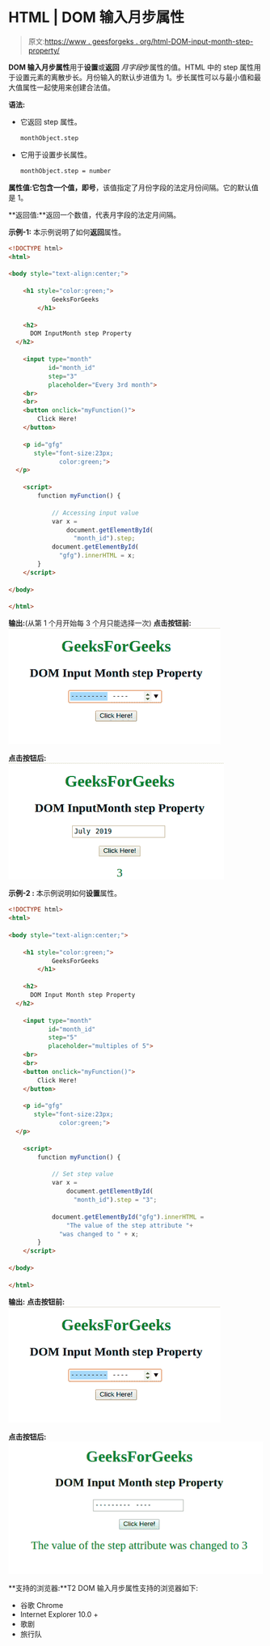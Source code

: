 # HTML | DOM 输入月步属性

> 原文:[https://www . geesforgeks . org/html-DOM-input-month-step-property/](https://www.geeksforgeeks.org/html-dom-input-month-step-property/)

**DOM 输入月步属性**用于**设置**或**返回** *月字段*步属性的值。HTML 中的 step 属性用于设置元素的离散步长。月份输入的默认步进值为 1。步长属性可以与最小值和最大值属性一起使用来创建合法值。

**语法:**

*   它返回 step 属性。

    ```html
    monthObject.step
    ```

*   它用于设置步长属性。

    ```html
    monthObject.step = number
    ```

**属性值:**它包含一个值，即**号**，该值指定了月份字段的法定月份间隔。它的默认值是 1。

**返回值:**返回一个数值，代表月字段的法定月间隔。

**示例-1:** 本示例说明了如何**返回**属性。

```html
<!DOCTYPE html>
<html>

<body style="text-align:center;">

    <h1 style="color:green;"> 
            GeeksForGeeks 
        </h1>

    <h2>
      DOM InputMonth step Property
  </h2>

    <input type="month" 
           id="month_id" 
           step="3" 
           placeholder="Every 3rd month">
    <br>
    <br>
    <button onclick="myFunction()">
        Click Here!
    </button>

    <p id="gfg"
       style="font-size:23px;
              color:green;">
  </p>

    <script>
        function myFunction() {

            // Accessing input value 
            var x =
                document.getElementById(
                  "month_id").step;
            document.getElementById(
              "gfg").innerHTML = x;
        }
    </script>

</body>

</html>
```

**输出:**(从第 1 个月开始每 3 个月只能选择一次)
**点击按钮前:**
![](img/9ab769f050b795e821e30a29f4007dcb.png)

**点击按钮后:**
![](img/6f9a74cbb742715f5b17cebc2c502ba8.png)

**示例-2 :** 本示例说明如何**设置**属性。

```html
<!DOCTYPE html>
<html>

<body style="text-align:center;">

    <h1 style="color:green;"> 
            GeeksForGeeks 
        </h1>

    <h2>
      DOM Input Month step Property
  </h2>

    <input type="month" 
           id="month_id" 
           step="5" 
           placeholder="multiples of 5">
    <br>
    <br>
    <button onclick="myFunction()">
        Click Here!
    </button>

    <p id="gfg" 
       style="font-size:23px;
              color:green;">
  </p>

    <script>
        function myFunction() {

            // Set step value 
            var x =
                document.getElementById(
                  "month_id").step = "3";

            document.getElementById("gfg").innerHTML =
                "The value of the step attribute "+
              "was changed to " + x;
        }
    </script>

</body>

</html>
```

**输出:**
**点击按钮前:**
![](img/9ab769f050b795e821e30a29f4007dcb.png)

**点击按钮后:**
![](img/2c308cb00d9cf4efce4fcd1acf2fe8f0.png)

**支持的浏览器:**T2 DOM 输入月步属性支持的浏览器如下:

*   谷歌 Chrome
*   Internet Explorer 10.0 +
*   歌剧
*   旅行队
